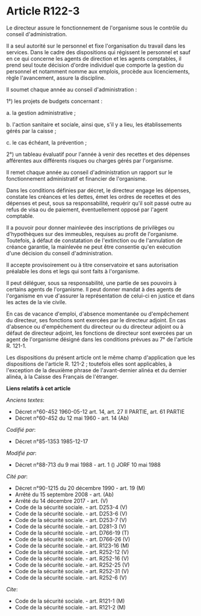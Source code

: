 # Article R122-3

Le directeur   assure le fonctionnement de l'organisme sous le contrôle du conseil d'administration. 

Il a seul autorité sur le personnel et fixe l'organisation du travail dans les services. Dans le cadre des dispositions qui
régissent le personnel et sauf en ce qui concerne les agents de direction et les agents comptables, il prend seul toute
décision d'ordre individuel que comporte la gestion du personnel et notamment nomme aux emplois, procède aux licenciements,
règle l'avancement, assure la discipline. 

Il soumet chaque année au conseil d'administration : 

1°) les projets de budgets concernant : 

a. la gestion administrative ; 

b. l'action sanitaire et sociale, ainsi que, s'il y a lieu, les établissements gérés par la caisse ; 

c. le cas échéant, la prévention ; 

2°) un tableau évaluatif pour l'année à venir des recettes et des dépenses afférentes aux différents risques ou charges gérés
par l'organisme. 

Il remet chaque année au conseil d'administration un rapport sur le fonctionnement administratif et financier de
l'organisme. 

Dans les conditions définies par décret, le directeur engage les dépenses, constate les créances et les dettes, émet les
ordres de recettes et des dépenses et peut, sous sa responsabilité, requérir qu'il soit passé outre au refus de visa ou de
paiement, éventuellement opposé par l'agent comptable. 

Il a pouvoir pour donner mainlevée des inscriptions de privilèges ou d'hypothèques sur des immeubles, requises au profit de
l'organisme. Toutefois, à défaut de constatation de l'extinction ou de l'annulation de créance garantie, la mainlevée ne peut
être consentie qu'en exécution d'une décision du conseil d'administration. 

Il accepte provisoirement ou à titre conservatoire et sans autorisation préalable les dons et legs qui sont faits à
l'organisme. 

Il peut déléguer, sous sa responsabilité, une partie de ses pouvoirs à certains agents de l'organisme. Il peut donner mandat
à des agents de l'organisme en vue d'assurer la représentation de celui-ci en justice et dans les actes de la vie civile. 

En cas de vacance d'emploi, d'absence momentanée ou d'empêchement du directeur, ses fonctions sont exercées par le directeur
adjoint. En cas d'absence ou d'empêchement du directeur ou du directeur adjoint ou à défaut de directeur adjoint, les
fonctions de directeur sont exercées par un agent de l'organisme désigné dans les conditions prévues au 7° de l'article R.
121-1. 

Les dispositions du présent article ont le même champ d'application que les dispositions de l'article R. 121-2 ; toutefois
elles sont applicables, à l'exception de la deuxième phrase de l'avant-dernier alinéa et du dernier alinéa, à la Caisse des
Français de l'étranger.

**Liens relatifs à cet article**

_Anciens textes_:

  - Décret n°60-452 1960-05-12 art. 14, art. 27 II PARTIE, art. 61 PARTIE
  - Décret n°60-452 du 12 mai 1960 - art. 14 (Ab)

_Codifié par_:

  - Décret n°85-1353 1985-12-17

_Modifié par_:

  - Décret n°88-713 du 9 mai 1988 - art. 1 () JORF 10 mai 1988

_Cité par_:

  - Décret n°90-1215 du 20 décembre 1990 - art. 19 (M)
  - Arrêté du 15 septembre 2008 - art. (Ab)
  - Arrêté du 14 décembre 2017 - art. (V)
  - Code de la sécurité sociale. - art. D253-4 (V)
  - Code de la sécurité sociale. - art. D253-6 (V)
  - Code de la sécurité sociale. - art. D253-7 (V)
  - Code de la sécurité sociale. - art. D281-3 (V)
  - Code de la sécurité sociale. - art. D766-19 (T)
  - Code de la sécurité sociale. - art. D766-26 (V)
  - Code de la sécurité sociale. - art. R123-16 (M)
  - Code de la sécurité sociale. - art. R252-12 (V)
  - Code de la sécurité sociale. - art. R252-16 (V)
  - Code de la sécurité sociale. - art. R252-25 (V)
  - Code de la sécurité sociale. - art. R252-31 (V)
  - Code de la sécurité sociale. - art. R252-6 (V)

_Cite_:

  - Code de la sécurité sociale. - art. R121-1 (M)
  - Code de la sécurité sociale. - art. R121-2 (M)
